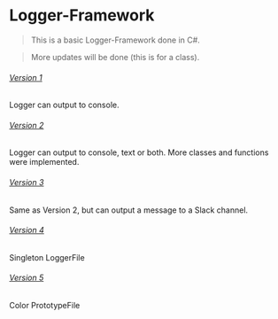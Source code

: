 # Logger-Framework

> This is a basic Logger-Framework done in C#.

> More updates will be done (this is for a class).

###### [Version 1](https://github.com/aya-nashawati/Logger-Framework/tree/master/LF_Version1)

Logger can output to console.

###### [Version 2](https://github.com/aya-nashawati/Logger-Framework/tree/master/LF_Version2)

Logger can output to console, text or both.
More classes and functions were implemented.

###### [Version 3](https://github.com/aya-nashawati/Logger-Framework/tree/master/LF_Version3)

Same as Version 2, but can output a message to a Slack channel.

###### [Version 4](https://github.com/aya-nashawati/Logger-Framework/tree/master/LF_Version4)

Singleton LoggerFile

###### [Version 5](https://github.com/aya-nashawati/Logger-Framework/tree/master/LF_Version5)

Color PrototypeFile
